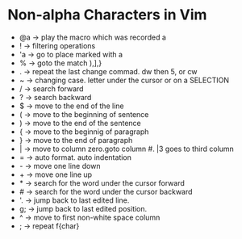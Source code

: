 # Non-alpha Characters in Vim
- @a -> play the macro which was recorded a
- !  -> filtering operations
- 'a -> go to place marked with a
- %  -> goto the match ),],}
- .  -> repeat the last change commad. dw then 5, or cw
- ~  -> changing case. letter under the cursor or on a SELECTION
- /  -> search forward
- ?  -> search backward
- $  -> move to the end of the line
- (  -> move to the beginning of sentence
- )  -> move to the end of the sentence
- {  -> move to the beginnig of paragraph
- }  -> move to the end of paragraph
- |  -> move to column zero.goto column #. |3 goes to third column
- =  -> auto format. auto indentation
- \- -> move one line down
- \+ -> move one line up
- \* -> search for the word under the cursor forward
- \# -> search for the word under the cursor backward
- '. -> jump back to last edited line.
- g; -> jump back to last edited position.
- ^  -> move to first non-white space column
- ;  -> repeat f{char}

